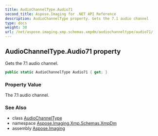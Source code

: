 ```yaml
---
title: AudioChannelType.Audio71
second_title: Aspose.Imaging for .NET API Reference
description: AudioChannelType property. Gets the 7.1 audio channel
type: docs
weight: 30
url: /net/aspose.imaging.xmp.schemas.xmpdm/audiochanneltype/audio71/
---
```

## AudioChannelType.Audio71 property

Gets the 7.1 audio channel.

```csharp
public static AudioChannelType Audio71 { get; }
```

### Property Value

The 7.1 audio channel.

### See Also

* class [AudioChannelType](../)
* namespace [Aspose.Imaging.Xmp.Schemas.XmpDm](../../audiochanneltype/)
* assembly [Aspose.Imaging](../../../)


